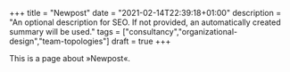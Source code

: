 +++
title = "Newpost"
date = "2021-02-14T22:39:18+01:00"
description = "An optional description for SEO. If not provided, an automatically created summary will be used."
tags = ["consultancy","organizational-design","team-topologies"]
draft = true
+++

This is a page about »Newpost«.
